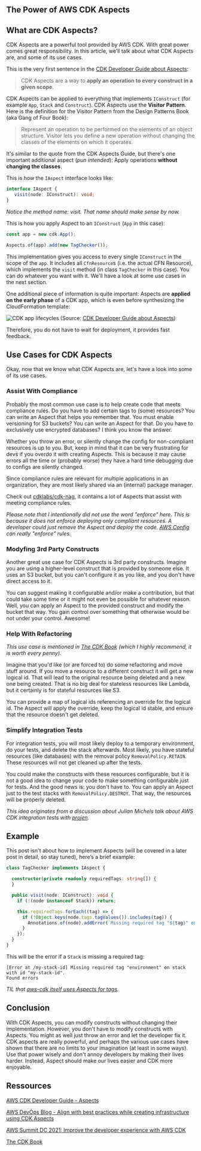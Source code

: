 ## The Power of AWS CDK Aspects

## What are CDK Aspects?

CDK Aspects are a powerful tool provided by AWS CDK. With great power comes great responsibility. In this article, we’ll talk about what CDK Aspects are, and some of its use cases.

This is the very first sentence in the [CDK Developer Guide about Aspects](https://docs.aws.amazon.com/cdk/latest/guide/aspects.html):

> CDK Aspects are a way to **apply an operation to every construct in a given scope**. 

CDK Aspects can be applied to everything that implements `IConstruct` (for example `App`, `Stack` and `Construct`). CDK Aspects use the **Visitor Pattern**. Here is the definition for the Visitor Pattern from the Design Patterns Book (aka Gang of Four Book):

> Represent an operation to be performed on the elements of an object structure. Visitor lets you define a new operation without changing the classes of the elements on which it operates.
 
It's similar to the quote from the CDK Aspects Guide, but there's one important additional aspect (*pun intended*): Apply operations **without changing the classes**.

This is how the `IAspect` interface looks like:

```typescript
interface IAspect {
   visit(node: IConstruct): void;
}
```

*Notice the method name: visit. That name should make sense by now.*

This is how you apply Aspect to an `IConstruct` (`App` in this case):

```typescript
const app = new cdk.App();

Aspects.of(app).add(new TagChecker());
```

This implementation gives you access to every single `IConstruct` in the scope of the `app`. It includes all `CfnResource`s (i.e. the actual CFN Resource), which implements the `visit` method (in class `TagChecker` in this case). You can do whatever you want with it. We'll have a look at some use cases in the next section.

One additional piece of information is quite important: Aspects are **applied on the early phase** of a CDK app, which is even before synthesizing the CloudFormation template:

![CDK app lifecycles](https://cdn.hashnode.com/res/hashnode/image/upload/v1642622909709/M0HvdhMxq.png)
(Source: [CDK Developer Guide about Aspects](https://docs.aws.amazon.com/cdk/latest/guide/aspects.html))

Therefore, you do not have to wait for deployment, it provides fast feedback.

## Use Cases for CDK Aspects

Okay, now that we know what CDK Aspects are, let's have a look into some of its use cases.

### Assist With Compliance

Probably the most common use case is to help create code that meets compliance rules. Do you have to add certain tags to (some) resources? You can write an Aspect that helps you remember that. You must enable versioning for S3 buckets? You can write an Aspect for that. Do you have to exclusively use encrypted databases? I think you know the answer.

Whether you throw an error, or silently change the config for non-compliant resources is up to you. But, keep in mind that it can be very frustrating for devs if you overdo it with creating Aspects. This is because it may cause errors all the time or (probably worse) they have a hard time debugging due to configs are silently changed.

Since compliance rules are relevant for multiple applications in an organization, they are most likely shared via an (internal) package manager.

Check out [cdklabs/cdk-nag](https://github.com/cdklabs/cdk-nag), it contains a lot of  Aspects that assist with meeting compliance rules.

*Please note that I intentionally did not use the word "enforce" here. This is because it does not enforce deploying only compliant resources. A developer could just remove the Aspect and deploy the code. [AWS Config](https://aws.amazon.com/config/) can really "enforce" rules.*

### Modyfing 3rd Party Constructs

Another great use case for CDK Aspects is 3rd party constructs. Imagine you are using a higher-level construct that is provided by someone else. It uses an S3 bucket, but you can't configure it as you like, and you don't have direct access to it.

You can suggest making it configurable and/or make a contribution, but that could take some time or it might not even be possible for whatever reason. Well, you can apply an Aspect to the provided construct and modify the bucket that way. You gain control over something that otherwise would be not under your control. Awesome!

### Help With Refactoring

*This use case is mentioned in [The CDK Book](https://thecdkbook.com/) (which I highly recommend, it is worth every penny).*

Imagine that you'd like (or are forced to) do some refactoring and move stuff around. If you move a resource to a different construct it will get a new logical id. That will lead to the original resource being deleted and a new one being created. That is no big deal for stateless resources like Lambda, but it certainly is for stateful resources like S3.

You can provide a map of logical ids referencing an override for the logical id. The Aspect will apply the override, keep the logical id stable, and ensure that the resource doesn't get deleted.

### Simplify Integration Tests

For integration tests, you will most likely deploy to a temporary environment, do your tests, and delete the stack afterwards. Most likely, you have stateful resources (like databases) with the removal policy `RemovalPolicy.RETAIN`. These resources will not get cleaned up after the tests.

You could make the constructs with these resources configurable, but it is not a good idea to change your code to make something configurable just for tests. And the good news is: you don't have to. You can apply an Aspect just to the test stacks with `RemovalPolicy.DESTROY`. That way, the resources will be properly deleted.

*This idea originates from a discussion about Julian Michels talk about AWS CDK integration tests with [projen](https://github.com/projen/projen).*

## Example

This post isn't about how to implement Aspects (will be covered in a later post in detail, so stay tuned), here’s a brief example:

```typescript
class TagChecker implements IAspect {

  constructor(private readonly requiredTags: string[]) {
  }

  public visit(node: IConstruct): void {
    if (!(node instanceof Stack)) return;

    this.requiredTags.forEach((tag) => {
      if (!Object.keys(node.tags.tagValues()).includes(tag)) {
        Annotations.of(node).addError(`Missing required tag "${tag}" on stack with id "${node.stackName}".`);
      }
    });
  }
}
```

This will be the error if a `Stack` is missing a required tag:

```
[Error at /my-stack-id] Missing required tag "environment" on stack with id "my-stack-id".
Found errors
```

*TIL that [aws-cdk itself uses Aspects for tags](https://github.com/aws/aws-cdk/blob/master/packages/%40aws-cdk/core/lib/tag-aspect.ts).*

## Conclusion

With CDK Aspects, you can modify constructs without changing their implementation. However, you don't have to modify constructs with Aspects. You might as well just throw an error and let the developer fix it. CDK aspects are really powerful, and perhaps the various use cases have shown that there are no limits to your imagination (at least in some ways). Use that power wisely and don't annoy developers by making their lives harder. Instead, Aspect should make our lives easier and CDK more enjoyable.

## Ressources

[AWS CDK Developer Guide - Aspects](https://docs.aws.amazon.com/cdk/latest/guide/aspects.html)

[AWS DevOps Blog - Align with best practices while creating infrastructure using CDK Aspects](https://aws.amazon.com/blogs/devops/align-with-best-practices-while-creating-infrastructure-using-cdk-aspects/)

[AWS Summit DC 2021: Improve the developer experience with AWS CDK](https://youtu.be/R3AEIIw98j4?t=1431)

[The CDK Book](https://thecdkbook.com/)